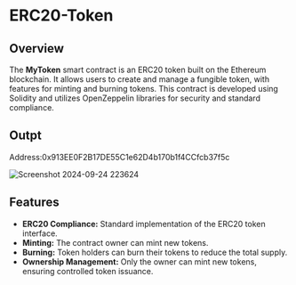 # ERC20-Token

## Overview
The **MyToken** smart contract is an ERC20 token built on the Ethereum blockchain. It allows users to create and manage a fungible token, with features for minting and burning tokens. This contract is developed using Solidity and utilizes OpenZeppelin libraries for security and standard compliance.

## Outpt
Address:0x913EE0F2B17DE55C1e62D4b170b1f4CCfcb37f5c

![Screenshot 2024-09-24 223624](https://github.com/user-attachments/assets/2fe9dac6-40a8-4542-ac7d-3f5e16d31a8e)


## Features
- **ERC20 Compliance:** Standard implementation of the ERC20 token interface.
- **Minting:** The contract owner can mint new tokens.
- **Burning:** Token holders can burn their tokens to reduce the total supply.
- **Ownership Management:** Only the owner can mint new tokens, ensuring controlled token issuance.
